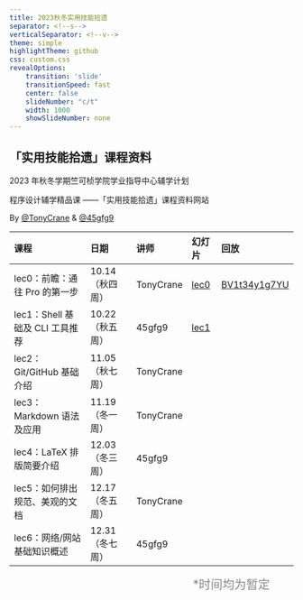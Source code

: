 ```yaml
---
title: 2023秋冬实用技能拾遗
separator: <!--s-->
verticalSeparator: <!--v-->
theme: simple
highlightTheme: github
css: custom.css
revealOptions:
    transition: 'slide'
    transitionSpeed: fast
    center: false
    slideNumber: "c/t"
    width: 1000
    showSlideNumber: none
---
```


<style>
.reveal .slides {
    border: none;
}
.reveal .slide-number {
    display: none;
}
.reveal h2 {
    text-align: center;
}
.reveal .slide-menu-button {
    display: none;
}
.reveal table {
  font-size: 21px;
}
</style>

<div class="center">

## 「实用技能拾遗」课程资料

2023 年秋冬学期竺可桢学院学业指导中心辅学计划

程序设计辅学精品课 ——「实用技能拾遗」课程资料网站

 By [@TonyCrane](https://github.com/TonyCrane) & [@45gfg9](https://github.com/45gfg9)

<div class="three-line">

|课程|日期|讲师|幻灯片|回放|
|:--|:--|:--|:--|:--|
|lec0：前瞻：通往 Pro 的第一步|10.14（秋四周）|TonyCrane|[lec0](lec0/)|[BV1t34y1g7YU](https://www.bilibili.com/video/BV1t34y1g7YU/)|
|lec1：Shell 基础及 CLI 工具推荐|10.22（秋五周）|45gfg9|[lec1](lec1/)||
|lec2：Git/GitHub 基础介绍|11.05（秋七周）|TonyCrane|||
|lec3：Markdown 语法及应用|11.19（冬一周）|TonyCrane|||
|lec4：LaTeX 排版简要介绍|12.03（冬三周）|45gfg9|||
|lec5：如何排出规范、美观的文档|12.17（冬五周）|TonyCrane||
|lec6：网络/网站基础知识概述|12.31（冬七周）|45gfg9||

</div>

<p style="text-align: right; color: #888; margin-top: 0; margin-right: 2em; font-size: 21px;" class="heti-skip">*时间均为暂定</p>
